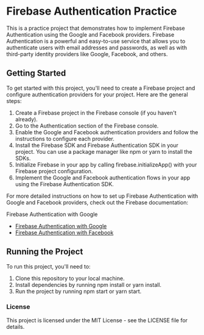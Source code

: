 # Firebase Authentication Practice

This is a practice project that demonstrates how to implement Firebase Authentication using the Google and Facebook providers. Firebase Authentication is a powerful and easy-to-use service that allows you to authenticate users with email addresses and passwords, as well as with third-party identity providers like Google, Facebook, and others.

## Getting Started

To get started with this project, you'll need to create a Firebase project and configure authentication providers for your project. Here are the general steps:

1. Create a Firebase project in the Firebase console (if you haven't already).
2. Go to the Authentication section of the Firebase console.
3. Enable the Google and Facebook authentication providers and follow the instructions to configure each provider.
4. Install the Firebase SDK and Firebase Authentication SDK in your project. You can use a package manager like npm or yarn to install the SDKs.
5. Initialize Firebase in your app by calling firebase.initializeApp() with your Firebase project configuration.
6. Implement the Google and Facebook authentication flows in your app using the Firebase Authentication SDK.

For more detailed instructions on how to set up Firebase Authentication with Google and Facebook providers, check out the Firebase documentation:

Firebase Authentication with Google

- [Firebase Authentication with Google](https://firebase.google.com/docs/auth/web/google-signin)
- [Firebase Authentication with Facebook](https://firebase.google.com/docs/auth/web/facebook-login)

## Running the Project

To run this project, you'll need to:

1. Clone this repository to your local machine.
2. Install dependencies by running npm install or yarn install.
3. Run the project by running npm start or yarn start.

### License

This project is licensed under the MIT License - see the LICENSE file for details.
